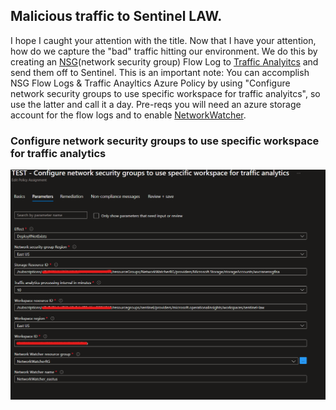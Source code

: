 ## Malicious traffic to Sentinel LAW. ##

 I hope I caught your attention with the title.  Now that I have your attention, how do we capture the "bad" traffic hitting our environment.  We do this by creating an [NSG](https://docs.microsoft.com/en-us/azure/network-watcher/nsg-flow-logs-policy-portal)(network security group) Flow Log to [Traffic Analyitcs](https://docs.microsoft.com/en-us/azure/network-watcher/traffic-analytics-policy-portal) and send them off to Sentinel. This is an important note: You can accomplish NSG Flow Logs & Traffic Anayltics Azure Policy by using "Configure network security groups to use specific workspace for traffic analyitcs", so use the latter and call it a day. Pre-reqs you will need an azure storage account for the flow logs and to enable [NetworkWatcher](https://docs.microsoft.com/en-us/azure/network-watcher/network-watcher-create).

### Configure network security groups to use specific workspace for traffic analytics ###
![](https://github.com/Cyberlorians/uploadedimages/blob/main/trafficlaw.png)


